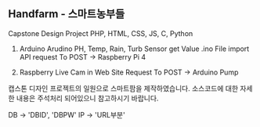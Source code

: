 ## Handfarm - 스마트농부들
Capstone Design Project
PHP, HTML, CSS, JS, C, Python

1. Arduino
 Arudino PH, Temp, Rain, Turb Sensor get Value
 .ino File import API
 request To POST -> Raspberry Pi 4
 
2. Raspberry
 Live Cam in Web Site
 Request To POST -> Arduino Pump
 
캡스톤 디자인 프로젝트의 일원으로 스마트팜을 제작하였습니다.
소스코드에 대한 자세한 내용은 주석처리 되어있으니 참고하시기 바랍니다.

DB -> 'DBID', 'DBPW'
IP -> 'URL부분'
